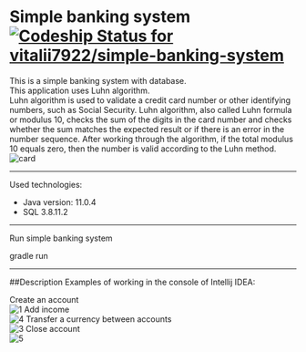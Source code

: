 # Simple banking system[![Codeship Status for vitalii7922/simple-banking-system](https://app.codeship.com/projects/b8123a96-d654-4e15-8aff-766bdf0b157a/status?branch=master)](https://app.codeship.com/projects/416244)
This is a simple banking system with database.\
This application uses Luhn algorithm. \
Luhn algorithm is used to validate a credit card number or other identifying numbers, such as Social Security. 
Luhn algorithm, also called Luhn formula or modulus 10, checks the sum of the digits in the card number and checks whether the sum matches the expected result or if there is an error in the number sequence. After working through the algorithm, if the total modulus 10 equals zero, then the number is valid according to the Luhn method.
![card](https://user-images.githubusercontent.com/51421459/97647517-8592b180-1a63-11eb-9f69-f4c40a2f7673.png)

__________  
Used technologies:
* Java version: 11.0.4
* SQL 3.8.11.2
__________ 
Run simple banking system

gradle run
__________ 
##Description
Examples of working in the console of Intellij IDEA:

Create an account\
![1](https://user-images.githubusercontent.com/51421459/97646927-08b30800-1a62-11eb-84eb-535c5cc23c50.jpg)
Add income\
![4](https://user-images.githubusercontent.com/51421459/97646931-094b9e80-1a62-11eb-9f7f-bb241746f66c.jpg)
Transfer a currency between accounts\
![3](https://user-images.githubusercontent.com/51421459/97646929-094b9e80-1a62-11eb-9906-18fe285316a7.jpg)
Close account\
![5](https://user-images.githubusercontent.com/51421459/97646925-081a7180-1a62-11eb-8429-8a352a2d0ea9.jpg)